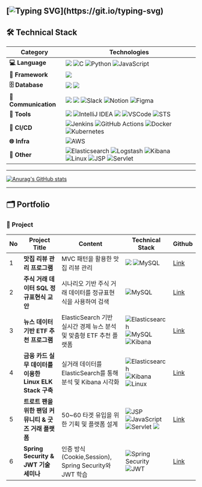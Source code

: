 ##  [![Typing SVG](https://readme-typing-svg.demolab.com?font=Fira+Code&pause=1000&width=435&lines=+Welcome+to+JaeHee-devspace!)](https://git.io/typing-svg)

## 🛠️ Technical Stack 


| **Category**       | **Technologies**                                                                                                                                         |
|--------------------|---------------------------------------------------------------------------------------------------------------------------------------------------------|
| **💻 Language**     | <img src="https://img.shields.io/badge/java-007396?style=for-the-badge&logo=OpenJDK&logoColor=white"> ![C](https://img.shields.io/badge/c-%2300599C.svg?style=for-the-badge&logo=c&logoColor=white) ![Python](https://img.shields.io/badge/python-3670A0?style=for-the-badge&logo=python&logoColor=ffdd54) ![JavaScript](https://img.shields.io/badge/javascript-%23323330.svg?style=for-the-badge&logo=javascript&logoColor=%23F7DF1E)|
| **🌱 Framework**    | <img src="https://img.shields.io/badge/spring-6DB33F?style=for-the-badge&logo=spring&logoColor=white">                                                      |
| **🗄️ Database**     | <img src="https://img.shields.io/badge/oracle-F80000?style=for-the-badge&logo=oracle&logoColor=white"> <img src="https://img.shields.io/badge/mysql-4479A1?style=for-the-badge&logo=mysql&logoColor=white"> |
| **💬 Communication**| <img src="https://img.shields.io/badge/github-181717?style=for-the-badge&logo=github&logoColor=white"> <img src="https://img.shields.io/badge/git-F05032?style=for-the-badge&logo=git&logoColor=white"> ![Slack](https://img.shields.io/badge/Slack-4A154B?style=for-the-badge&logo=slack&logoColor=white) ![Notion](https://img.shields.io/badge/Notion-%23000000.svg?style=for-the-badge&logo=notion&logoColor=white) ![Figma](https://img.shields.io/badge/Figma-F24E1E?style=for-the-badge&logo=figma&logoColor=white)|
| **🔧 Tools**        | <img src="https://img.shields.io/badge/eclipse-2C2255?style=for-the-badge&logo=eclipse&logoColor=white"> ![IntelliJ IDEA](https://img.shields.io/badge/IntelliJ_IDEA-000000?style=for-the-badge&logo=intellij-idea&logoColor=white) <img src="https://img.shields.io/badge/DBeaver-5C6BC0?style=for-the-badge&logo=DBeaver&logoColor=white"> ![VSCode](https://img.shields.io/badge/VSCode-007ACC?style=for-the-badge&logo=visualstudiocode&logoColor=white) ![STS](https://img.shields.io/badge/STS-6DB33F?style=for-the-badge&logo=spring&logoColor=white)|
| **🚀 CI/CD**        | ![Jenkins](https://img.shields.io/badge/Jenkins-D24939?style=for-the-badge&logo=jenkins&logoColor=white) ![GitHub Actions](https://img.shields.io/badge/GitHub_Actions-2088FF?style=for-the-badge&logo=github-actions&logoColor=white) ![Docker](https://img.shields.io/badge/docker-%230db7ed.svg?style=for-the-badge&logo=docker&logoColor=white) ![Kubernetes](https://img.shields.io/badge/Kubernetes-326CE5?style=for-the-badge&logo=kubernetes&logoColor=white)|
| **🌐 Infra**        | ![AWS](https://img.shields.io/badge/AWS-232F3E?style=for-the-badge&logo=amazonaws&logoColor=white) |
| **🔧 Other**        | ![Elasticsearch](https://img.shields.io/badge/elasticsearch-%230377CC.svg?style=for-the-badge&logo=elasticsearch&logoColor=white) ![Logstash](https://img.shields.io/badge/Logstash-005571?style=for-the-badge&logo=elastic&logoColor=white) ![Kibana](https://img.shields.io/badge/Kibana-E8478B?style=for-the-badge&logo=kibana&logoColor=white) ![Linux](https://img.shields.io/badge/Linux-FCC624?style=for-the-badge&logo=linux&logoColor=black)  ![JSP](https://img.shields.io/badge/JSP-007396?style=for-the-badge&logo=java&logoColor=white) ![Servlet](https://img.shields.io/badge/Servlet-007396?style=for-the-badge&logo=java&logoColor=white)||


---


[![Anurag's GitHub stats](https://github-readme-stats.vercel.app/api?username=JaeHee-devSpace)](https://github.com/anuraghazra/github-readme-stats)

---
## 🗂️ Portfolio  

### 📌 Project 
| No |           Project Title           | Content                                                                 | Technical Stack                                        | Github              |
|----|------------------------------------|-----------------------------------------------------------------------------------|-------------------------------------------------|-------------------------|
| 1  | **맛집 리뷰 관리 프로그램**         | MVC 패턴을 활용한 맛집 리뷰 관리                                                | <img src="https://img.shields.io/badge/java-007396?style=for-the-badge&logo=OpenJDK&logoColor=white"> ![MySQL](https://img.shields.io/badge/mysql-4479A1.svg?style=for-the-badge&logo=mysql&logoColor=white) | [Link](https://github.com/FISAFirstMeet/RestaurantReview) |
| 2  | **주식 거래 데이터 SQL 정규표현식 교안** | 시나리오 기반 주식 거래 데이터를 정규표현식을 사용하여 검색                        | ![MySQL](https://img.shields.io/badge/mysql-4479A1.svg?style=for-the-badge&logo=mysql&logoColor=white)                  | [Link](https://github.com/4Regexers/4Regexers) |
| 3  | **뉴스 데이터 기반 ETF 추천 프로그램** | ElasticSearch 기반 실시간 경제 뉴스 분석 및 맞춤형 ETF 추천 플랫폼          | ![Elasticsearch](https://img.shields.io/badge/elasticsearch-%230377CC.svg?style=for-the-badge&logo=elasticsearch&logoColor=white) ![MySQL](https://img.shields.io/badge/mysql-4479A1.svg?style=for-the-badge&logo=mysql&logoColor=white) ![Kibana](https://img.shields.io/badge/Kibana-E8478B?style=for-the-badge&logo=kibana&logoColor=white) | [Link](https://github.com/PersonIn8/PersonIn8) |
| 4  | **금융 카드 실무 데이터를 이용한 Linux ELK Stack 구축**           | 실거래 데이터를 ElasticSearch를 통해 분석 및 Kibana 시각화                     | ![Elasticsearch](https://img.shields.io/badge/elasticsearch-%230377CC.svg?style=for-the-badge&logo=elasticsearch&logoColor=white) ![Kibana](https://img.shields.io/badge/Kibana-E8478B?style=for-the-badge&logo=kibana&logoColor=white) ![Linux](https://img.shields.io/badge/Linux-FCC624?style=for-the-badge&logo=linux&logoColor=black) | [Link](https://github.com/PersonIn8/LinuxELK) |
| 5  | **트로트 팬을 위한 팬덤 커뮤니티 & 굿즈 거래 플랫폼**           | 50~60 타겟 유입을 위한 기획 및 플랫폼 설계                   | ![JSP](https://img.shields.io/badge/JSP-007396?style=for-the-badge&logo=JSP&logoColor=white)  ![JavaScript](https://img.shields.io/badge/javascript-%23323330.svg?style=for-the-badge&logo=javascript&logoColor=%23F7DF1E) ![Servlet](https://img.shields.io/badge/Servlet-007396?style=for-the-badge&logo=Servlet&logoColor=white) <img src="https://img.shields.io/badge/oracle-F80000?style=for-the-badge&logo=oracle&logoColor=white">| [Link](https://github.com/PersonIn8/Trot_Master) |
| 6  | **Spring Security & JWT 기술세미나**           | 인증 방식(Cookie,Session), Spring Security와 JWT 학습                 |![Spring Security](https://img.shields.io/badge/SpringSecurity-6DB33F?style=for-the-badge&logo=springsecurity&logoColor=white)  ![JWT](https://img.shields.io/badge/JWT-black?style=for-the-badge&logo=JSON%20web%20tokens) | [Link](https://github.com/PersonIn8/Tech_Seminar_01)|

					
					
